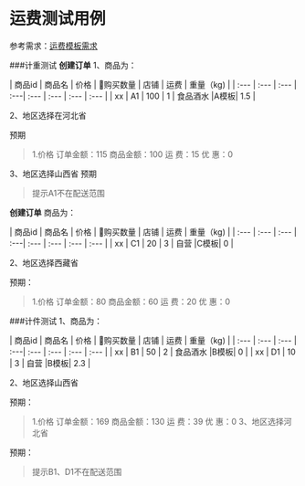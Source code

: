 # 运费测试用例

参考需求：[运费模板需求](/xu-qiu-shuo-ming/yun-fei-mo-ban-xu-qiu.md)

###计重测试
**创建订单**
1、商品为：

| 商品id | 商品名 | 价格 | 购买数量 |    店铺 | 运费 | 重量（kg)  |
| :--- | :--- | :--- | :---| :---   | :---  | :--- | :--- | 
| xx   |  A1 |   100 |   1 |   食品酒水 |A模板| 1.5 |

2、地区选择在河北省

预期
> 1.价格
> 订单金额：115
> 商品金额：100
> 运 费：15
> 优 惠：0

3、地区选择山西省
预期

>提示A1不在配送范围


**创建订单**
商品为：

| 商品id | 商品名 | 价格 | 购买数量 |    店铺 | 运费 | 重量（kg)  |
| :--- | :--- | :--- | :---| :---   | :---  | :--- | :--- | 
| xx   |  C1 |   20  |   3 |   自营 |C模板| 0 |

2、地区选择西藏省

 
预期：

> 1.价格
> 订单金额：80
> 商品金额：60
> 运 费：20
> 优 惠：0

###计件测试
1、商品为：

| 商品id | 商品名 | 价格 | 购买数量 |    店铺 | 运费 | 重量（kg)  |
| :--- | :--- | :--- | :---| :---   | :---  | :--- | :--- | 
| xx   |  B1 |   50 |   2 |   食品酒水 |B模板| 0 |
| xx   |  D1 |   10 |   3 |   自营 |B模板| 2.3 |

2、地区选择山西省

预期：
> 1.价格
> 订单金额：169
> 商品金额：130
> 运 费：39
> 优 惠：0
3、地区选择河北省

预期：

>提示B1、D1不在配送范围














